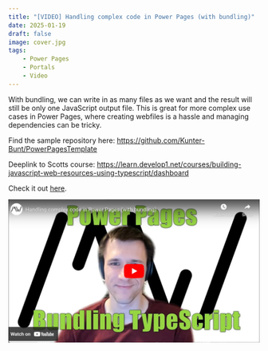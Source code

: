 ```yaml
---
title: "[VIDEO] Handling complex code in Power Pages (with bundling)"
date: 2025-01-19
draft: false
image: cover.jpg
tags: 
    - Power Pages
    - Portals
    - Video
---
```


With bundling, we can write in as many files as we want and the result will still be only one JavaScript output file. This is great for more complex use cases in Power Pages, where creating webfiles is a hassle and managing dependencies can be tricky.

Find the sample repository here: https://github.com/Kunter-Bunt/PowerPagesTemplate

Deeplink to Scotts course: https://learn.develop1.net/courses/building-javascript-web-resources-using-typescript/dashboard

Check it out [here](https://youtu.be/_tQReD43LK8).

[![](video.jpg)](https://youtu.be/_tQReD43LK8)